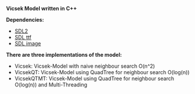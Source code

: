 <b>Vicsek Model written in C++</b>

<b>Dependencies:</b>

- <a href="https://www.libsdl.org/download-2.0.php">SDL2</a>
- <a href="https://www.libsdl.org/projects/SDL_ttf/">SDL ttf</a>
- <a href="https://www.libsdl.org/projects/SDL_image/">SDL image</a>

<b>There are three implementations of the model:</b>

- Vicsek: Vicsek-Model with naive neighbour search O(n^2)
- VicsekQT: Vicsek-Model using QuadTree for neighbour search O(log(n))
- VicsekQTMT: Vicsek-Model using QuadTree for neighbour search O(log(n)) and Multi-Threading
